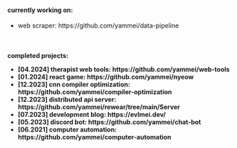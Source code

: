 <h4>currently working on: </h4>
<ul>
  <li>web scraper: https://github.com/yammei/data-pipeline</li>
</ul>

<br>

<h4>completed projects:
<ul>
  <li>[04.2024] therapist web tools: https://github.com/yammei/web-tools</li>
  <li>[01.2024] react game: https://github.com/yammei/nyeow</li>
  <li>[12.2023] cnn compiler optimization: https://github.com/yammei/compiler-optimization</li>
  <li>[12.2023] distributed api server: https://github.com/yammei/rewear/tree/main/Server</li>
  <li>[07.2023] development blog: https://evlmei.dev/</li>
  <li>[05.2023] discord bot: https://github.com/yammei/chat-bot</li>
  <li>[06.2021] computer automation: https://github.com/yammei/computer-automation</li>
</ul>
